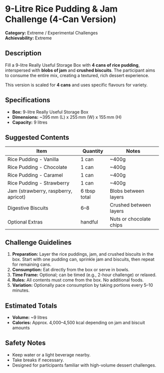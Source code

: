 # 9-Litre Rice Pudding & Jam Challenge (4-Can Version)

**Category:** Extreme / Experimental Challenges  
**Achievability:** Extreme

## Description

Fill a 9-litre Really Useful Storage Box with **4 cans of rice pudding**, interspersed with **blobs of jam** and **crushed biscuits**. The participant aims to consume the entire mix, creating a textured, rich dessert experience.

This version is scaled for **4 cans** and uses specific flavours for variety.

## Specifications

- **Box:** 9-litre Really Useful Storage Box
- **Dimensions:** ~395 mm (L) x 255 mm (W) x 155 mm (H)
- **Capacity:** 9 litres

## Suggested Contents

| Item                                 | Quantity     | Notes                   |
| ------------------------------------ | ------------ | ----------------------- |
| Rice Pudding - Vanilla               | 1 can        | ~400g                   |
| Rice Pudding - Chocolate             | 1 can        | ~400g                   |
| Rice Pudding - Caramel               | 1 can        | ~400g                   |
| Rice Pudding - Strawberry            | 1 can        | ~400g                   |
| Jam (strawberry, raspberry, apricot) | 6 tbsp total | Blobs between layers    |
| Digestive Biscuits                   | 6–8          | Crushed between layers  |
| Optional Extras                      | handful      | Nuts or chocolate chips |

## Challenge Guidelines

1. **Preparation:** Layer the rice puddings, jam, and crushed biscuits in the box. Start with one pudding can, sprinkle jam and biscuits, then repeat for remaining cans.
2. **Consumption:** Eat directly from the box or serve in bowls.
3. **Time Frame:** Optional; can be timed (e.g., 2-hour challenge) or relaxed.
4. **Rules:** All contents must come from the box. No additional foods.
5. **Variation:** Optionally pace consumption by taking portions every 5–10 minutes.

## Estimated Totals

- **Volume:** ~9 litres
- **Calories:** Approx. 4,000–4,500 kcal depending on jam and biscuit amounts

## Safety Notes

- Keep water or a light beverage nearby.
- Take breaks if necessary.
- Designed for participants familiar with high-volume dessert challenges.
